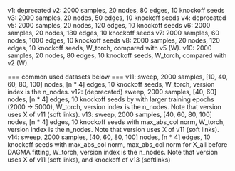 v1: deprecated
v2: 2000 samples, 20 nodes, 80 edges, 10 knockoff seeds
v3: 2000 samples, 20 nodes, 50 edges, 10 knockoff seeds
v4: deprecated
v5: 2000 samples, 20 nodes, 120 edges, 10 knockoff seeds
v6: 2000 samples, 20 nodes, 180 edges, 10 knockoff seeds
v7: 2000 samples, 60 nodes, 1000 edges, 10 knockoff seeds
v8: 2000 samples, 20 nodes, 120 edges, 10 knockoff seeds, W_torch, compared with v5 (W).
v10: 2000 samples, 20 nodes, 80 edges, 10 knockoff seeds, W_torch, compared with v2 (W).

=== common used datasets below ===
v11: sweep, 2000 samples, [10, 40, 60, 80, 100] nodes, [n * 4] edges, 10 knockoff seeds, W_torch, version index is the n_nodes.
v12: (deprecated) sweep, 2000 samples, [40, 60] nodes, [n * 4] edges, 10 knockoff seeds by with larger training epochs (2000 -> 5000), W_torch, version index is the n_nodes. Note that version uses X of v11 (soft links).
v13: sweep, 2000 samples, [40, 60, 80, 100] nodes, [n * 4] edges, 10 knockoff seeds with max_abs_col norm, W_torch, version index is the n_nodes. Note that version uses X of v11 (soft links).
v14: sweep, 2000 samples, [40, 60, 80, 100] nodes, [n * 4] edges, 10 knockoff seeds with max_abs_col norm, max_abs_col norm for X_all before DAGMA fitting, W_torch, version index is the n_nodes. Note that version uses X of v11 (soft links), and knockoff of v13 (softlinks)